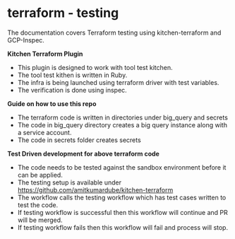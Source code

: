 # terraform - testing

The documentation covers Terraform testing using kitchen-terraform and GCP-Inspec.

**Kitchen Terraform Plugin**
- This plugin is designed to work with tool test kitchen.
- The tool test kithen is written in Ruby.
- The infra is being launched using terraform driver with test variables.
- The verification is done using inspec.

**Guide on how to use this repo**
- The terraform code is written in directories under big_query and secrets
- The code in big_query directory creates a big query instance along with a service account.
- The code in secrets folder creates secrets

**Test Driven development for above terraform code**
- The code needs to be tested against the sandbox environment before it can be applied.
- The testing setup is available under https://github.com/amitkumardube/kitchen-terraform
- The workflow calls the testing workflow which has test cases written to test the code.
- If testing workflow is successful then this workflow will continue and PR will be merged.
- If testing workflow fails then this workflow will fail and process will stop.
